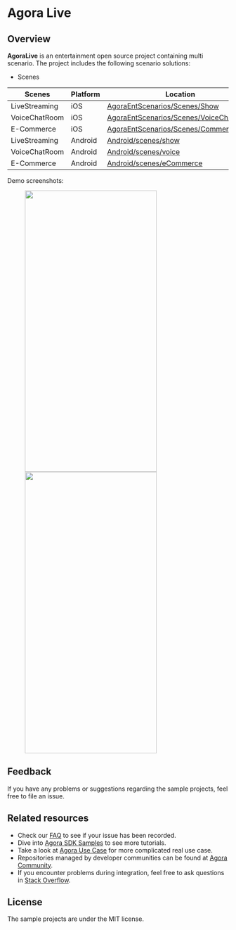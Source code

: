# Agora Live

## Overview
**AgoraLive** is an entertainment open source project containing multi scenario. The project includes the following scenario solutions:

* Scenes
	
| Scenes | Platform | Location |
| --------------- | -------- | ---------------------------------------------------------------------------------------- |
| LiveStreaming   | iOS      | [AgoraEntScenarios/Scenes/Show](iOS/AgoraEntScenarios/Scenes/Show/README.md)             |
| VoiceChatRoom   | iOS      | [AgoraEntScenarios/Scenes/VoiceChatRoom](iOS/AgoraEntScenarios/Scenes/VoiceChatRoom/README.md) |
| E-Commerce      | iOS      | [AgoraEntScenarios/Scenes/Commerce](iOS/AgoraEntScenarios/Scenes/Commerce/README.md)     |
| LiveStreaming   | Android  | [Android/scenes/show](Android/scenes/show/README.md)                               |
| VoiceChatRoom   | Android  | [Android/scenes/voice](Android/scenes/voice/README.md)                               |
| E-Commerce      | Android  | [Android/scenes/eCommerce](Android/scenes/eCommerce/README.md)                               |


Demo screenshots:
<figure class="third">
  <img src="https://fullapp.oss-cn-beijing.aliyuncs.com/agora-live/readme/images/common/AgoraLive_Home.png" width="300" height="640" />
  <img src="https://download.agora.io/demo/release/AgoraLiveShot02.png" width="300" height="640" />
</figure>


## Feedback

If you have any problems or suggestions regarding the sample projects, feel free to file an issue.

## Related resources

- Check our [FAQ](https://docs.agora.io/en/faq) to see if your issue has been recorded.
- Dive into [Agora SDK Samples](https://github.com/AgoraIO) to see more tutorials.
- Take a look at [Agora Use Case](https://github.com/AgoraIO-usecase) for more complicated real use case.
- Repositories managed by developer communities can be found at [Agora Community](https://github.com/AgoraIO-Community).
- If you encounter problems during integration, feel free to ask questions in [Stack Overflow](https://stackoverflow.com/questions/tagged/agora.io).

## License

The sample projects are under the MIT license.